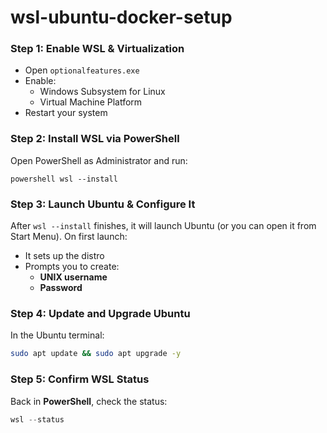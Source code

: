 # wsl-ubuntu-docker-setup


### Step 1: Enable WSL & Virtualization

- Open `optionalfeatures.exe`
- Enable:
  - Windows Subsystem for Linux
  - Virtual Machine Platform
- Restart your system

### Step 2: Install WSL via PowerShell

Open PowerShell as Administrator and run:

`powershell
wsl --install `


### Step 3: Launch Ubuntu & Configure It

After `wsl --install` finishes, it will launch Ubuntu (or you can open it from Start Menu). On first launch:

- It sets up the distro
- Prompts you to create:
  - **UNIX username**
  - **Password**
 
### Step 4: Update and Upgrade Ubuntu

In the Ubuntu terminal:

```bash
sudo apt update && sudo apt upgrade -y
```

 
 ### Step 5: Confirm WSL Status

Back in **PowerShell**, check the status:
```powershell
wsl --status
```